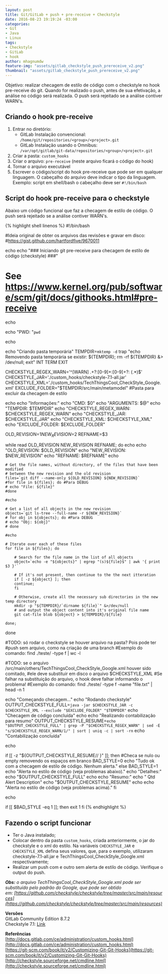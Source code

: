 ```yaml
---
layout: post
title: Git/GitLab + push + pre-receive + Checkstyle
date: 2016-08-23 19:19:24 -03:00
categories:
- Git
- Java
- Linux
tags:
- Checkstyle
- GitLab
- hook
author: mhagnumdw
feature-img: "assets/gitlab_checkstyle_push_prereceive_v2.png"
thumbnail: "assets/gitlab_checkstyle_push_prereceive_v2.png"
---
```


Objetivo: realizar checagem de estilo de código com o checkstyle no hook pre-receive do git. Quando for realizado o push, antes de sua efetivação, a análise no código será realizada. O push será rejeitado se a análise contiver WARN's.

## Criando o hook pre-receive

1. Entrar no diretório:  
   - GitLab Instalação convencional:  
   `/home/git/repositories/<group>/<project>.git`  
   - GitLab Instalação usando o Omnibus:  
   `/var/opt/gitlab/git-data/repositories/<group>/<project>.git`
1. Criar a pasta: `custom_hooks`
1. Criar o arquivo: `pre-receive` (neste arquivo ficará o código do hook)
1. Tornar o arquivo executável
1. Escrever o código/script do hook pre-receive que pode ser em qualquer linguagem. O cabeçalho do arquivo deve indicar o tipo da linguagem. Exemplo: script em shell/bash o cabeçalho deve ser `#!/bin/bash`

## Script do hook pre-receive para o checkstyle

Abaixo um código funcional que faz a checagem de estilo de código. O push será rejeitado se a análise contiver WARN's.

{% highlight shell linenos %}
#!/bin/bash

#Ideia original de obter os arquivos das revisões e gravar em disco:
#https://gist.github.com/hartfordfive/9670011

echo
echo "### Iniciando git pre-receive para checagem de estilo de código (checkstyle) ###"
# See https://www.kernel.org/pub/software/scm/git/docs/githooks.html#pre-receive
echo

echo "PWD: "`pwd`

echo

echo "Criando pasta temporária"
TEMPDIR=`mktemp -d`
trap "echo Removendo pasta temporária se existir: ${TEMPDIR}; rm -rf ${TEMPDIR} &> /dev/null; exit" INT TERM EXIT

CHECKSTYLE_REGEX_WARN='^\[WARN\] .+?:\[0-9\]+:\[0-9\]+?: (.*)$'
CHECKSTYLE_JAR='./custom_hooks/checkstyle-7.1-all.jar'
CHECKSTYLE_XML='./custom_hooks/TechThingsCool_CheckStyle_Google.xml'
EXCLUDE_FOLDER="$TEMPDIR/src/main/metamodel" #Pasta para excluir da checagem de estilo

echo
echo "Informações:"
echo "CMD: $0"
echo "ARGUMENTS: $@"
echo "TEMPDIR: $TEMPDIR"
echo "CHECKSTYLE_REGEX_WARN: $CHECKSTYLE_REGEX_WARN"
echo "CHECKSTYLE_JAR: $CHECKSTYLE_JAR"
echo "CHECKSTYLE_XML: $CHECKSTYLE_XML"
echo "EXCLUDE_FOLDER: $EXCLUDE_FOLDER"

OLD_REVISION=$1
NEW_REVISION=$2
REFNAME=$3

while read OLD_REVISION NEW_REVISION REFNAME; do
    echo
    echo "OLD_REVISION: $OLD_REVISION"
    echo "NEW_REVISION: $NEW_REVISION"
    echo "REFNAME: $REFNAME"
    echo

    # Get the file names, without directory, of the files that have been modified
    # between the new revision and the old revision
    files=`git diff --name-only ${OLD_REVISION} ${NEW_REVISION}`
    #for file in ${files}; do #Para DEBUG
    # echo "File: ${file}"
    #done

    #echo

    # Get a list of all objects in the new revision
    objects=`git ls-tree --full-name -r ${NEW_REVISION}`
    # for obj in ${objects}; do #Para DEBUG
    # echo "Obj: ${obj}"
    # done

    #echo

    # Iterate over each of these files
    for file in ${files}; do

        # Search for the file name in the list of all objects
        object=`echo -e "${objects}" | egrep "(s)${file}$" | awk '{ print $3 }'`

        # If it's not present, then continue to the the next itteration
        if [ -z ${object} ]; then
        continue;
        fi

        # Otherwise, create all the necessary sub directories in the new temp directory
        mkdir -p "${TEMPDIR}/`dirname ${file}`" &>/dev/null
        # and output the object content into it's original file name
        git cat-file blob ${object} > ${TEMPDIR}/${file}

    done;
done

#TODO: só rodar o checkstyle se houver arquivo na pasta? Pois pode ter
#push sem arquivo, como na criação de uma branch
#Exemplo do comando: find ./teste/ -type f | wc -l

#TODO: se o arquivo /src/main/others/TechThingsCool_CheckStyle_Google.xml houver sido comitado,
#ele deve substituir em disco o arquivo $CHECKSTYLE_XML
#Se falhar na substituição do arquivo, o hook deve falhar informando o problema!
#Exemplo do comando: find ./teste/ -type f -name "file.txt" | head -n 1

echo "Começando checagem..."
echo "Rodando checkstyle"
OUTPUT_CHECKSTYLE_FULL=`java -jar $CHECKSTYLE_JAR -c $CHECKSTYLE_XML --exclude "$EXCLUDE_FOLDER" "$TEMPDIR"`
echo "Checagem de código concluída"
echo
echo "Realizando contabilização para resumo"
OUTPUT_CHECKSTYLE_RESUME=`echo "$OUTPUT_CHECKSTYLE_FULL" | grep -P "$CHECKSTYLE_REGEX_WARN" | sed -E "s/$CHECKSTYLE_REGEX_WARN/1/" | sort | uniq -c | sort -rn`
echo "Contabilização concluída"

echo

if [[ -z "${OUTPUT_CHECKSTYLE_RESUME// }" ]]; then #Checa se nulo ou empty removendo os espaços em branco
    BAD_STYLE=0
    echo "Tudo ok com a checagem de estilo de código. Nenhum alerta."
else
    BAD_STYLE=1
    echo "Alerta no estilo de código (veja problemas abaixo)."
    echo "Detalhes:"
    echo "$OUTPUT_CHECKSTYLE_FULL"
    echo
    echo "Resumo:"
    echo " Qtd Alert Description"
    echo "$OUTPUT_CHECKSTYLE_RESUME"
    echo
    echo "Alerta no estilo de código (veja problemas acima)."
fi

echo

if [[ $BAD_STYLE -eq 1 ]]; then
    exit 1
fi
{% endhighlight %}

## Fazendo o script funcionar

- Ter o Java instalado;  
- Colocar dentro da pasta `custom_hooks`, criada anteriormente, o jar do checkstyle e o xml do estilo. Na variáveis `CHECKSTYLE_JAR` e `CHECKSTYLE_XML` defina seus valores, que, para o exemplo, utilizaram checkstyle-7.1-all.jar e TechThingsCool_CheckStyle_Google.xml respectivamente;  
- Realizar um push com e outro sem alerta de estilo de código. Verifique o output do push.

_**Obs:** o arquivo TechThingsCool_CheckStyle_Google.xml pode ser substituído pelo padrão do Google, que pode ser obtido em: [https://github.com/checkstyle/checkstyle/tree/master/src/main/resources](https://github.com/checkstyle/checkstyle/tree/master/src/main/resources)_

**Versões**  
GitLab Community Edition 8.7.2  
Checkstyle 7.1: [Link](http://downloads.sourceforge.net/project/checkstyle/checkstyle/7.1/checkstyle-7.1-all.jar)

**Referências**  
[http://docs.gitlab.com/ce/administration/custom_hooks.html](http://docs.gitlab.com/ce/administration/custom_hooks.html)  
[https://git-scm.com/book/it/v2/Customizing-Git-Git-Hooks](https://git-scm.com/book/it/v2/Customizing-Git-Git-Hooks)  
[http://checkstyle.sourceforge.net/cmdline.html](http://checkstyle.sourceforge.net/cmdline.html)